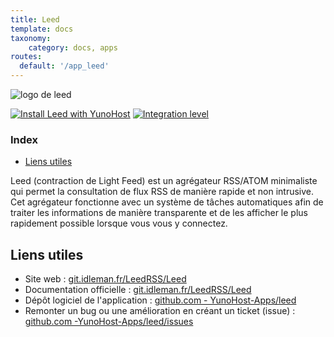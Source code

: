 ```yaml
---
title: Leed
template: docs
taxonomy:
    category: docs, apps
routes:
  default: '/app_leed'
---
```


![logo de leed](image://leed_logo.png?height=80)

[![Install Leed with YunoHost](https://install-app.yunohost.org/install-with-yunohost.png)](https://install-app.yunohost.org/?app=leed) [![Integration level](https://dash.yunohost.org/integration/leed.svg)](https://dash.yunohost.org/appci/app/leed)

### Index

- [Liens utiles](#liens-utiles)

Leed (contraction de Light Feed) est un agrégateur RSS/ATOM minimaliste qui permet la consultation de flux RSS de manière rapide et non intrusive.
Cet agrégateur fonctionne avec un système de tâches automatiques afin de traiter les informations de manière transparente et de les afficher le plus rapidement possible lorsque vous vous y connectez.

## Liens utiles

+ Site web : [git.idleman.fr/LeedRSS/Leed](http://git.idleman.fr/LeedRSS/Leed)
+ Documentation officielle : [git.idleman.fr/LeedRSS/Leed](http://git.idleman.fr/LeedRSS/Leed)
+ Dépôt logiciel de l'application : [github.com - YunoHost-Apps/leed](https://github.com/YunoHost-Apps/leed_ynh)
+ Remonter un bug ou une amélioration en créant un ticket (issue) : [github.com -YunoHost-Apps/leed/issues](https://github.com/YunoHost-Apps/leed_ynh/issues)
